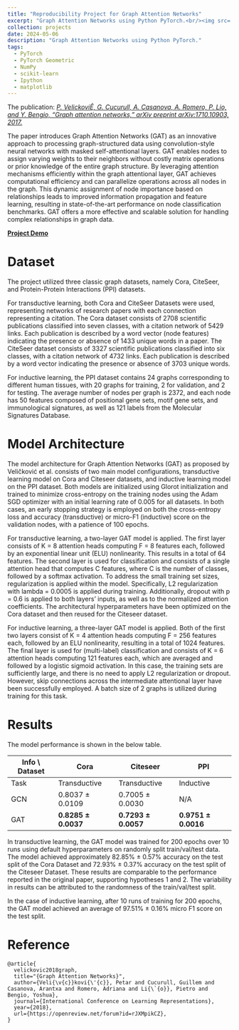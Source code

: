 ```yaml
---
title: "Reproducibility Project for Graph Attention Networks"
excerpt: "Graph Attention Networks using Python PyTorch.<br/><img src='/images/GAT.png'>"
collection: projects
date: 2024-05-06
description: "Graph Attention Networks using Python PyTorch."
tags:
  - PyTorch
  - PyTorch Geometric
  - NumPy
  - scikit-learn
  - Ipython
  - matplotlib
---
```


The publication: *[P. VelickoviÊ, G. Cucurull, A. Casanova, A. Romero, P. Lio, and Y. Bengio, “Graph attention networks,” arXiv preprint arXiv:1710.10903, 2017.](https://doi.org/10.48550/arXiv.1710.10903)*  


The paper introduces Graph Attention Networks (GAT) as an innovative approach to processing graph-structured data using convolution-style neural networks with masked self-attentional layers. GAT enables nodes to assign varying weights to their neighbors without costly matrix operations or prior knowledge of the entire graph structure. By leveraging attention mechanisms efficiently within the graph attentional layer, GAT achieves computational efficiency and can parallelize operations across all nodes in the graph. This dynamic assignment of node importance based on relationships leads to improved information propagation and feature learning, resulting in state-of-the-art performance on node classification benchmarks. GAT offers a more effective and scalable solution for handling complex relationships in graph data.



**[Project Demo](https://www.youtube.com/watch?v=QZgEJTrxImE)**


# Dataset

The project utilized three classic graph datasets, namely Cora, CiteSeer, and Protein-Protein Interactions (PPI) datasets.

For transductive learning, both Cora and CiteSeer Datasets were used, representing networks of research papers with each connection representing a citation. The Cora dataset consists of 2708 scientific publications classified into seven classes, with a citation network of 5429 links. Each publication is described by a word vector (node features) indicating the presence or absence of 1433 unique words in a paper. The CiteSeer dataset consists of 3327 scientific publications classified into six classes, with a citation network of 4732 links. Each publication is described by a word vector indicating the presence or absence of 3703 unique words.

For inductive learning, the PPI dataset contains 24 graphs corresponding to different human tissues, with 20 graphs for training, 2 for validation, and 2 for testing. The average number of nodes per graph is 2372, and each node has 50 features composed of positional gene sets, motif gene sets, and immunological signatures, as well as 121 labels from the Molecular Signatures Database.

# Model Architecture

The model architecture for Graph Attention Networks (GAT) as proposed by Veličković et al. consists of two main model configurations, transductive learning model on Cora and Citeseer datasets, and inductive learning model on the PPI dataset. Both models are initialized using Glorot initialization and trained to minimize cross-entropy on the training nodes using the Adam SGD optimizer with an initial learning rate of 0.005 for all datasets. In both cases, an early stopping strategy is employed on both the cross-entropy loss and accuracy (transductive) or micro-F1 (inductive) score on the validation nodes, with a patience of 100 epochs.

For transductive learning, a two-layer GAT model is applied. The first layer consists of K = 8 attention heads computing F = 8 features each, followed by an exponential linear unit (ELU) nonlinearity. This results in a total of 64 features. The second layer is used for classification and consists of a single attention head that computes C features, where C is the number of classes, followed by a softmax activation. To address the small training set sizes, regularization is applied within the model. Specifically, L2 regularization with lambda = 0.0005 is applied during training. Additionally, dropout with p = 0.6 is applied to both layers’ inputs, as well as to the normalized attention coefficients.
The architectural hyperparameters have been optimized on the Cora dataset and then reused for the Citeseer dataset.

For inductive learning, a three-layer GAT model is applied. Both of the first two layers consist of K = 4 attention heads computing F = 256 features each, followed by an ELU nonlinearity, resulting in a total of 1024 features. The final layer is used for (multi-label) classification and consists of K = 6 attention heads computing 121 features each, which are averaged and followed by a logistic sigmoid activation. In this case, the training sets are sufficiently large, and there is no need to apply L2 regularization or dropout. However, skip connections across the intermediate attentional layer have been successfully employed. A batch size of 2 graphs is utilized during training for this task.

# Results

The model performance is shown in the below table.

|  Info \ Dataset |         Cora        |       Citeseer      |        PPI        |
| --------------- | ------------------- | ------------------- | ----------------- |
|       Task      |     Transductive    |     Transductive    |     Inductive     |
|       GCN       |   0.8037 ± 0.0109   |   0.7005 ± 0.0030   |        N/A        |
|       GAT       | **0.8285 ± 0.0037** | **0.7293 ± 0.0057** |**0.9751 ± 0.0016**|


In transductive learning, the GAT model was trained for 200 epochs over 10 runs using default hyperparameters on randomly split train/val/test data. The model achieved approximately 82.85% ± 0.57% accuracy on the test split of the Cora Dataset and 72.93% ± 0.37% accuracy on the test split of the Citeseer Dataset. These results are comparable to the performance reported in the original paper, supporting hypotheses 1 and 2. The variability in results can be attributed to the randomness of the train/val/test split.

In the case of inductive learning, after 10 runs of training for 200 epochs, the GAT model achieved an average of 97.51% ± 0.16% micro F1 score on the test split.

# Reference

``` 
@article{
  velickovic2018graph,
  title="{Graph Attention Networks}",
  author={Veli{\v{c}}kovi{\'{c}}, Petar and Cucurull, Guillem and Casanova, Arantxa and Romero, Adriana and Li{\`{o}}, Pietro and Bengio, Yoshua},
  journal={International Conference on Learning Representations},
  year={2018},
  url={https://openreview.net/forum?id=rJXMpikCZ},
}
```


